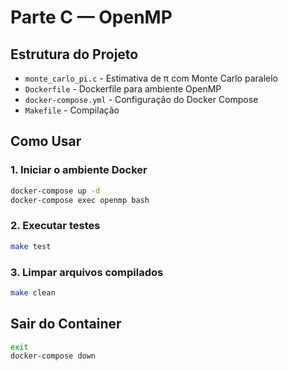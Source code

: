 # Parte C — OpenMP

## Estrutura do Projeto

- `monte_carlo_pi.c` - Estimativa de π com Monte Carlo paralelo
- `Dockerfile` - Dockerfile para ambiente OpenMP
- `docker-compose.yml` - Configuração do Docker Compose
- `Makefile` - Compilação

## Como Usar

### 1. Iniciar o ambiente Docker

```bash
docker-compose up -d
docker-compose exec openmp bash
```

### 2. Executar testes

```bash
make test
```

### 3. Limpar arquivos compilados

```bash
make clean
```

## Sair do Container

```bash
exit
docker-compose down
```
